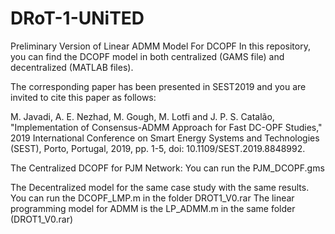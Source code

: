 # DRoT-1-UNiTED
Preliminary Version of Linear ADMM Model For DCOPF 
In this repository, you can find the DCOPF model in both centralized (GAMS file) and decentralized (MATLAB files). 

The corresponding paper has been presented in SEST2019 and you are invited to cite this paper as follows:


M. Javadi, A. E. Nezhad, M. Gough, M. Lotfi and J. P. S. Catalão, "Implementation of Consensus-ADMM Approach for Fast DC-OPF Studies," 2019 International Conference on Smart Energy Systems and Technologies (SEST), Porto, Portugal, 2019, pp. 1-5, doi: 10.1109/SEST.2019.8848992.


The Centralized DCOPF for PJM Network: You can run the PJM_DCOPF.gms


The Decentralized model for the same case study with the same results. You can run the DCOPF_LMP.m in the folder DROT1_V0.rar
The linear programming model for ADMM is the LP_ADMM.m in the same folder (DROT1_V0.rar)
